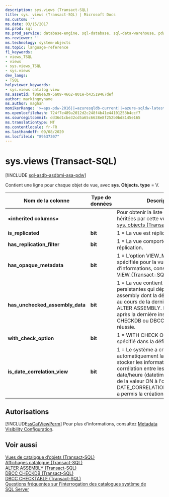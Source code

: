 ```yaml
---
description: sys.views (Transact-SQL)
title: sys. views (Transact-SQL) | Microsoft Docs
ms.custom: ''
ms.date: 03/15/2017
ms.prod: sql
ms.prod_service: database-engine, sql-database, sql-data-warehouse, pdw
ms.reviewer: ''
ms.technology: system-objects
ms.topic: language-reference
f1_keywords:
- views_TSQL
- views
- sys.views_TSQL
- sys.views
dev_langs:
- TSQL
helpviewer_keywords:
- sys.views catalog view
ms.assetid: f8a8ea39-5a09-4662-801e-b43519467def
author: markingmyname
ms.author: maghan
monikerRange: '>=aps-pdw-2016||=azuresqldb-current||=azure-sqldw-latest||>=sql-server-2016||=sqlallproducts-allversions||>=sql-server-linux-2017||=azuresqldb-mi-current'
ms.openlocfilehash: 724f7e489a2012d2c248f4b41e44101253b4ecf7
ms.sourcegitcommit: dd36d1cbe32cd5a65c6638e8f252b0bd8145e165
ms.translationtype: MT
ms.contentlocale: fr-FR
ms.lasthandoff: 09/08/2020
ms.locfileid: "89537307"
---
```

# <a name="sysviews-transact-sql"></a>sys.views (Transact-SQL)
[!INCLUDE [sql-asdb-asdbmi-asa-pdw](../../includes/applies-to-version/sql-asdb-asdbmi-asa-pdw.md)]

  Contient une ligne pour chaque objet de vue, avec **sys. Objects. type** = V.  
  
|Nom de la colonne|Type de données|Description|  
|-----------------|---------------|-----------------|  
|**\<inherited columns>**||Pour obtenir la liste des colonnes héritées par cette vue, consultez [sys. objects &#40;Transact-SQL&#41;](../../relational-databases/system-catalog-views/sys-objects-transact-sql.md)|  
|**is_replicated**|**bit**|1 = La vue est répliquée.|  
|**has_replication_filter**|**bit**|1 = La vue comporte un filtre de réplication.|  
|**has_opaque_metadata**|**bit**|1 = L'option VIEW_METADATA est spécifiée pour la vue. Pour plus d’informations, consultez [CREATE VIEW &#40;Transact-SQL&#41;](../../t-sql/statements/create-view-transact-sql.md).|  
|**has_unchecked_assembly_data**|**bit**|1 = La vue contient des données persistantes qui dépendent d'un assembly dont la définition a changé au cours de la dernière instruction ALTER ASSEMBLY. Est réinitialisé à 0 après la dernière instruction DBCC CHECKDB ou DBCC CHECKTABLE réussie.|  
|**with_check_option**|**bit**|1 = WITH CHECK OPTION est spécifié dans la définition de la vue.|  
|**is_date_correlation_view**|**bit**|1 = Le système a créé automatiquement la vue pour stocker les informations de corrélation entre les colonnes de date/heure (datetime). L'attribution de la valeur ON à l'option DATE_CORRELATION_OPTIMIZATION a permis la création de cette vue.|  
  
## <a name="permissions"></a>Autorisations  
 [!INCLUDE[ssCatViewPerm](../../includes/sscatviewperm-md.md)] Pour plus d'informations, consultez [Metadata Visibility Configuration](../../relational-databases/security/metadata-visibility-configuration.md).  
  
## <a name="see-also"></a>Voir aussi  
 [Vues de catalogue d’objets &#40;Transact-SQL&#41;](../../relational-databases/system-catalog-views/object-catalog-views-transact-sql.md)   
 [Affichages catalogue &#40;Transact-SQL&#41;](../../relational-databases/system-catalog-views/catalog-views-transact-sql.md)   
 [ALTER ASSEMBLY &#40;Transact-SQL&#41;](../../t-sql/statements/alter-assembly-transact-sql.md)   
 [DBCC CHECKDB &#40;Transact-SQL&#41;](../../t-sql/database-console-commands/dbcc-checkdb-transact-sql.md)   
 [DBCC CHECKTABLE &#40;Transact-SQL&#41;](../../t-sql/database-console-commands/dbcc-checktable-transact-sql.md)   
 [Questions fréquentes sur l'interrogation des catalogues système de SQL Server](../../relational-databases/system-catalog-views/querying-the-sql-server-system-catalog-faq.md)  
  
  
